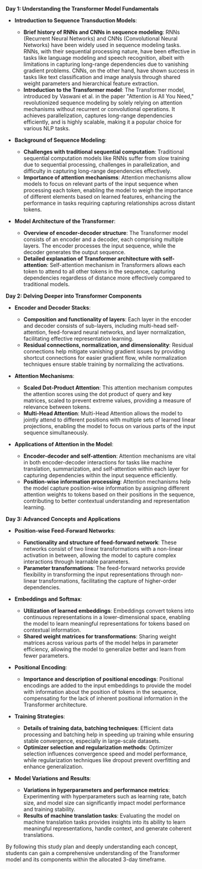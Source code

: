 **Day 1: Understanding the Transformer Model Fundamentals**

- **Introduction to Sequence Transduction Models**:
  - **Brief history of RNNs and CNNs in sequence modeling**: RNNs (Recurrent Neural Networks) and CNNs (Convolutional Neural Networks) have been widely used in sequence modeling tasks. RNNs, with their sequential processing nature, have been effective in tasks like language modeling and speech recognition, albeit with limitations in capturing long-range dependencies due to vanishing gradient problems. CNNs, on the other hand, have shown success in tasks like text classification and image analysis through shared weight parameters and hierarchical feature extraction.
  - **Introduction to the Transformer model**: The Transformer model, introduced by Vaswani et al. in the paper "Attention is All You Need," revolutionized sequence modeling by solely relying on attention mechanisms without recurrent or convolutional operations. It achieves parallelization, captures long-range dependencies efficiently, and is highly scalable, making it a popular choice for various NLP tasks.

- **Background of Sequence Modeling**:
  - **Challenges with traditional sequential computation**: Traditional sequential computation models like RNNs suffer from slow training due to sequential processing, challenges in parallelization, and difficulty in capturing long-range dependencies effectively.
  - **Importance of attention mechanisms**: Attention mechanisms allow models to focus on relevant parts of the input sequence when processing each token, enabling the model to weigh the importance of different elements based on learned features, enhancing the performance in tasks requiring capturing relationships across distant tokens.

- **Model Architecture of the Transformer**:
  - **Overview of encoder-decoder structure**: The Transformer model consists of an encoder and a decoder, each comprising multiple layers. The encoder processes the input sequence, while the decoder generates the output sequence.
  - **Detailed explanation of Transformer architecture with self-attention**: Self-attention mechanism in Transformers allows each token to attend to all other tokens in the sequence, capturing dependencies regardless of distance more effectively compared to traditional models.

**Day 2: Delving Deeper into Transformer Components**

- **Encoder and Decoder Stacks**:
  - **Composition and functionality of layers**: Each layer in the encoder and decoder consists of sub-layers, including multi-head self-attention, feed-forward neural networks, and layer normalization, facilitating effective representation learning.
  - **Residual connections, normalization, and dimensionality**: Residual connections help mitigate vanishing gradient issues by providing shortcut connections for easier gradient flow, while normalization techniques ensure stable training by normalizing the activations.

- **Attention Mechanisms**:
  - **Scaled Dot-Product Attention**: This attention mechanism computes the attention scores using the dot product of query and key matrices, scaled to prevent extreme values, providing a measure of relevance between tokens.
  - **Multi-Head Attention**: Multi-Head Attention allows the model to jointly attend to different positions with multiple sets of learned linear projections, enabling the model to focus on various parts of the input sequence simultaneously.

- **Applications of Attention in the Model**:
  - **Encoder-decoder and self-attention**: Attention mechanisms are vital in both encoder-decoder interactions for tasks like machine translation, summarization, and self-attention within each layer for capturing dependencies within the input sequence efficiently.
  - **Position-wise information processing**: Attention mechanisms help the model capture position-wise information by assigning different attention weights to tokens based on their positions in the sequence, contributing to better contextual understanding and representation learning.

**Day 3: Advanced Concepts and Applications**

- **Position-wise Feed-Forward Networks**:
  - **Functionality and structure of feed-forward network**: These networks consist of two linear transformations with a non-linear activation in between, allowing the model to capture complex interactions through learnable parameters.
  - **Parameter transformations**: The feed-forward networks provide flexibility in transforming the input representations through non-linear transformations, facilitating the capture of higher-order dependencies.

- **Embeddings and Softmax**:
  - **Utilization of learned embeddings**: Embeddings convert tokens into continuous representations in a lower-dimensional space, enabling the model to learn meaningful representations for tokens based on contextual information.
  - **Shared weight matrices for transformations**: Sharing weight matrices across various parts of the model helps in parameter efficiency, allowing the model to generalize better and learn from fewer parameters.

- **Positional Encoding**:
  - **Importance and description of positional encodings**: Positional encodings are added to the input embeddings to provide the model with information about the position of tokens in the sequence, compensating for the lack of inherent positional information in the Transformer architecture.

- **Training Strategies**:
  - **Details of training data, batching techniques**: Efficient data processing and batching help in speeding up training while ensuring stable convergence, especially in large-scale datasets.
  - **Optimizer selection and regularization methods**: Optimizer selection influences convergence speed and model performance, while regularization techniques like dropout prevent overfitting and enhance generalization.

- **Model Variations and Results**:
  - **Variations in hyperparameters and performance metrics**: Experimenting with hyperparameters such as learning rate, batch size, and model size can significantly impact model performance and training stability.
  - **Results of machine translation tasks**: Evaluating the model on machine translation tasks provides insights into its ability to learn meaningful representations, handle context, and generate coherent translations.

By following this study plan and deeply understanding each concept, students can gain a comprehensive understanding of the Transformer model and its components within the allocated 3-day timeframe.